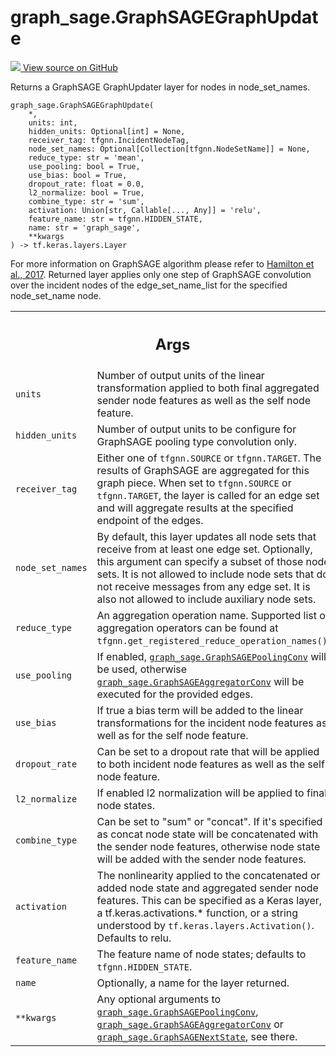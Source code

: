 # graph_sage.GraphSAGEGraphUpdate

<!-- Insert buttons and diff -->

<a target="_blank" href="https://github.com/tensorflow/gnn/tree/master/tensorflow_gnn/models/graph_sage/layers.py#L484-L597">
<img src="https://www.tensorflow.org/images/GitHub-Mark-32px.png" /> View source
on GitHub </a>

Returns a GraphSAGE GraphUpdater layer for nodes in node_set_names.

<pre class="devsite-click-to-copy prettyprint lang-py tfo-signature-link">
<code>graph_sage.GraphSAGEGraphUpdate(
    *,
    units: int,
    hidden_units: Optional[int] = None,
    receiver_tag: tfgnn.IncidentNodeTag,
    node_set_names: Optional[Collection[tfgnn.NodeSetName]] = None,
    reduce_type: str = &#x27;mean&#x27;,
    use_pooling: bool = True,
    use_bias: bool = True,
    dropout_rate: float = 0.0,
    l2_normalize: bool = True,
    combine_type: str = &#x27;sum&#x27;,
    activation: Union[str, Callable[..., Any]] = &#x27;relu&#x27;,
    feature_name: str = tfgnn.HIDDEN_STATE,
    name: str = &#x27;graph_sage&#x27;,
    **kwargs
) -> tf.keras.layers.Layer
</code></pre>

<!-- Placeholder for "Used in" -->

For more information on GraphSAGE algorithm please refer to
[Hamilton et al., 2017](https://arxiv.org/abs/1706.02216). Returned layer
applies only one step of GraphSAGE convolution over the incident nodes of the
edge_set_name_list for the specified node_set_name node.

<!-- Tabular view -->
 <table class="responsive fixed orange">
<colgroup><col width="214px"><col></colgroup>
<tr><th colspan="2"><h2 class="add-link">Args</h2></th></tr>

<tr>
<td>
<code>units</code><a id="units"></a>
</td>
<td>
Number of output units of the linear transformation applied to both
final aggregated sender node features as well as the self node feature.
</td>
</tr><tr>
<td>
<code>hidden_units</code><a id="hidden_units"></a>
</td>
<td>
Number of output units to be configure for GraphSAGE pooling
type convolution only.
</td>
</tr><tr>
<td>
<code>receiver_tag</code><a id="receiver_tag"></a>
</td>
<td>
Either one of <code>tfgnn.SOURCE</code> or <code>tfgnn.TARGET</code>. The results of
GraphSAGE are aggregated for this graph piece. When set to <code>tfgnn.SOURCE</code>
or <code>tfgnn.TARGET</code>, the layer is called for an edge set and will aggregate
results at the specified endpoint of the edges.
</td>
</tr><tr>
<td>
<code>node_set_names</code><a id="node_set_names"></a>
</td>
<td>
By default, this layer updates all node sets that receive
from at least one edge set. Optionally, this argument can specify a subset
of those node sets. It is not allowed to include node sets that do not
receive messages from any edge set. It is also not allowed to include
auxiliary node sets.
</td>
</tr><tr>
<td>
<code>reduce_type</code><a id="reduce_type"></a>
</td>
<td>
An aggregation operation name. Supported list of aggregation
operators can be found at <code>tfgnn.get_registered_reduce_operation_names()</code>.
</td>
</tr><tr>
<td>
<code>use_pooling</code><a id="use_pooling"></a>
</td>
<td>
If enabled, <a href="../graph_sage/GraphSAGEPoolingConv.md"><code>graph_sage.GraphSAGEPoolingConv</code></a> will be used,
otherwise <a href="../graph_sage/GraphSAGEAggregatorConv.md"><code>graph_sage.GraphSAGEAggregatorConv</code></a> will be executed for the
provided edges.
</td>
</tr><tr>
<td>
<code>use_bias</code><a id="use_bias"></a>
</td>
<td>
If true a bias term will be added to the linear transformations
for the incident node features as well as for the self node feature.
</td>
</tr><tr>
<td>
<code>dropout_rate</code><a id="dropout_rate"></a>
</td>
<td>
Can be set to a dropout rate that will be applied to both
incident node features as well as the self node feature.
</td>
</tr><tr>
<td>
<code>l2_normalize</code><a id="l2_normalize"></a>
</td>
<td>
If enabled l2 normalization will be applied to final node
states.
</td>
</tr><tr>
<td>
<code>combine_type</code><a id="combine_type"></a>
</td>
<td>
Can be set to "sum" or "concat". If it's specified as concat
node state will be concatenated with the sender node features, otherwise
node state will be added with the sender node features.
</td>
</tr><tr>
<td>
<code>activation</code><a id="activation"></a>
</td>
<td>
The nonlinearity applied to the concatenated or added node state
and aggregated sender node features. This can be specified as a Keras
layer, a tf.keras.activations.* function, or a string understood by
<code>tf.keras.layers.Activation()</code>. Defaults to relu.
</td>
</tr><tr>
<td>
<code>feature_name</code><a id="feature_name"></a>
</td>
<td>
The feature name of node states; defaults to
<code>tfgnn.HIDDEN_STATE</code>.
</td>
</tr><tr>
<td>
<code>name</code><a id="name"></a>
</td>
<td>
Optionally, a name for the layer returned.
</td>
</tr><tr>
<td>
<code>**kwargs</code><a id="**kwargs"></a>
</td>
<td>
Any optional arguments to <a href="../graph_sage/GraphSAGEPoolingConv.md"><code>graph_sage.GraphSAGEPoolingConv</code></a>,
<a href="../graph_sage/GraphSAGEAggregatorConv.md"><code>graph_sage.GraphSAGEAggregatorConv</code></a> or <a href="../graph_sage/GraphSAGENextState.md"><code>graph_sage.GraphSAGENextState</code></a>,
see there.
</td>
</tr>
</table>
